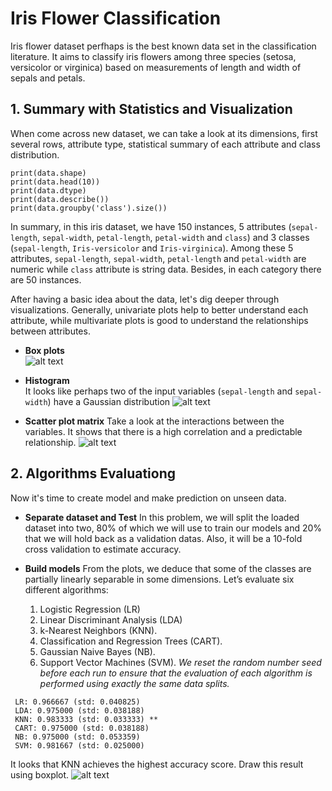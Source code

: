# Iris Flower Classification
Iris flower dataset perfhaps is the best known data set in the classification literature. It aims to classify iris flowers among three species (setosa, versicolor or virginica) based on measurements of length and width of sepals and petals.

## 1. Summary with Statistics and Visualization
When come across new dataset, we can take a look at its dimensions, first several rows, attribute type, statistical summary of each attribute and class distribution.
```
print(data.shape)
print(data.head(10))
print(data.dtype)
print(data.describe())
print(data.groupby('class').size())
```
In summary, in this iris dataset, we have 150 instances, 5 attributes (`sepal-length`, `sepal-width`, `petal-length`, `petal-width` and `class`) and 3 classes (`sepal-length`, `Iris-versicolor` and `Iris-virginica`). Among these 5 attributes, `sepal-length`, `sepal-width`, `petal-length` and `petal-width`  are numeric while `class` attribute is string data. Besides, in each category there are 50 instances.

After having a basic idea about the data, let's dig deeper through visualizations. Generally, univariate plots help to better understand each attribute, while multivariate plots is good to understand the relationships between attributes. <br />
   - **Box plots** <br />
   ![alt text](https://github.com/yezhilengyue/Python_ML_Practice/blob/master/Project-%5BClassification%5Diris/boxplots.png)
   
   - **Histogram** <br />
   It looks like perhaps two of the input variables (`sepal-length` and `sepal-width`) have a Gaussian distribution
   ![alt text](https://github.com/yezhilengyue/Python_ML_Practice/blob/master/Project-%5BClassification%5Diris/histgram.png)
   
   - **Scatter plot matrix**
   Take a look at the interactions between the variables. It shows that there is a high correlation and a predictable relationship.
   ![alt text](https://github.com/yezhilengyue/Python_ML_Practice/blob/master/Project-%5BClassification%5Diris/scatter_plots.png)
   
   
   
## 2. Algorithms Evaluationg
   Now it's time to create model and make prediction on unseen data.
   - **Separate dataset and Test**
   In this problem, we will split the loaded dataset into two, 80% of which we will use to train our models and 20% that we will hold back as a validation datas. Also, it will be a 10-fold cross validation to estimate accuracy.
   
   - **Build models**
   From the plots, we deduce that some of the classes are partially linearly separable in some dimensions. Let’s evaluate six different algorithms: <br />
     1) Logistic Regression (LR)
     2) Linear Discriminant Analysis (LDA)
     3) k-Nearest Neighbors (KNN).
     4) Classification and Regression Trees (CART).
     5) Gaussian Naive Bayes (NB).
     6) Support Vector Machines (SVM).
   *We reset the random number seed before each run to ensure that the evaluation of each algorithm is performed using exactly the same data splits.*
   ```
    LR: 0.966667 (std: 0.040825)
    LDA: 0.975000 (std: 0.038188)
    KNN: 0.983333 (std: 0.033333) **
    CART: 0.975000 (std: 0.038188)
    NB: 0.975000 (std: 0.053359)
    SVM: 0.981667 (std: 0.025000)
   ```
   It looks that KNN achieves the highest accuracy score. Draw this result using boxplot.
    ![alt text](https://github.com/yezhilengyue/Python_ML_Practice/blob/master/Project-%5BClassification%5Diris/algorithm_comparison.png)
    
